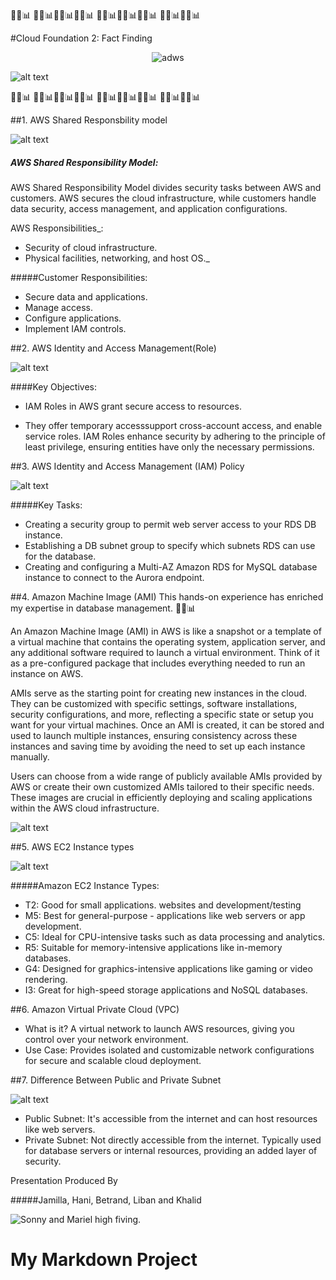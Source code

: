 🚀🔑📊 🚀🔑📊🚀🔑📊🚀🔑📊 🚀🔑📊🚀🔑📊🚀🔑📊 🚀🔑📊🚀🔑📊

#Cloud Foundation 2:  Fact Finding 

<div style="text-align:center">
  <img src="https://www.ezyvet.com/wp-content/uploads/2015/09/AmazonAWS.png" alt="adws">
</div>


![alt text](https://www.usatoday.com/gcdn/-mm-/f4c4c3d8d99ab9a0fd37e8d3d494112eb6c0c801/c=0-0-580-326/local/-/media/2016/10/24/USATODAY/usatsports/amzn-aws-banner_large.png)


🚀🔑📊 🚀🔑📊🚀🔑📊🚀🔑📊 🚀🔑📊🚀🔑📊🚀🔑📊 🚀🔑📊🚀🔑📊



##1.  AWS Shared Responsbility model


![alt text](https://d2908q01vomqb2.cloudfront.net/c5b76da3e608d34edb07244cd9b875ee86906328/2020/12/28/General-Shared-Responsibility-Model-on-AWS.jpg) 


##### AWS Shared Responsibility Model:


AWS Shared Responsibility Model divides security tasks between AWS and customers. AWS secures the cloud infrastructure, while customers handle data security, access management, and application configurations.

AWS Responsibilities_:

- Security of cloud infrastructure.
- Physical facilities, networking, and host OS._

#####Customer Responsibilities:

- Secure data and applications.
- Manage access.
- Configure applications.
- Implement IAM controls.


 

##2. AWS Identity and Access Management(Role)


![alt text](https://d1.awsstatic.com/howitworks_IAM_110321.8b2290727bb2022d54416e099c87ad9dc64be5d5.jpg) 

####Key Objectives:

- IAM Roles in AWS grant secure access to resources.

- They offer temporary accesssupport cross-account access, and enable service roles. IAM Roles enhance security by adhering to the principle of least privilege, ensuring entities have only the necessary permissions.

##3. AWS Identity and Access Management (IAM) Policy


![alt text](https://d2908q01vomqb2.cloudfront.net/da4b9237bacccdf19c0760cab7aec4a8359010b0/2019/10/10/illustrations-2.png) 

#####Key Tasks:

- Creating a security group to permit web server access to your RDS DB instance.
- Establishing a DB subnet group to specify which subnets RDS can use for the database.
- Creating and configuring a Multi-AZ Amazon RDS for MySQL database instance to connect to the Aurora endpoint.

##4. Amazon Machine Image (AMI)
This hands-on experience has enriched my expertise in database management. 🚀🔑📊

An Amazon Machine Image (AMI) in AWS is like a snapshot or a template of a virtual machine that contains the operating system, application server, and any additional software required to launch a virtual environment. Think of it as a pre-configured package that includes everything needed to run an instance on AWS.
 
AMIs serve as the starting point for creating new instances in the cloud. They can be customized with specific settings, software installations, security configurations, and more, reflecting a specific state or setup you want for your virtual machines. Once an AMI is created, it can be stored and used to launch multiple instances, ensuring consistency across these instances and saving time by avoiding the need to set up each instance manually.
 
Users can choose from a wide range of publicly available AMIs provided by AWS or create their own customized AMIs tailored to their specific needs. These images are crucial in efficiently deploying and scaling applications within the AWS cloud infrastructure.

![alt text](https://d2908q01vomqb2.cloudfront.net/fc074d501302eb2b93e2554793fcaf50b3bf7291/2021/10/06/Figure1-ML-Lifecycle-1024x684.png) 



##5. AWS EC2 Instance types

![alt text](https://miro.medium.com/v2/resize:fit:1100/format:webp/1*0jBAE4AnvZf9xWzA4PaN5A.png) 

#####Amazon EC2 Instance Types:


- T2: Good for small applications. websites and development/testing
- M5: Best for general-purpose - applications like web servers or app development.
- C5: Ideal for CPU-intensive tasks such as data processing and analytics.
- R5: Suitable for memory-intensive applications like in-memory databases.
- G4: Designed for graphics-intensive applications like gaming or video rendering.
- I3: Great for high-speed storage applications and NoSQL databases.



##6. Amazon Virtual Private Cloud (VPC)

- What is it? A virtual network to launch AWS resources, giving you control over your network environment.
- Use Case: Provides isolated and customizable network configurations for secure and scalable cloud deployment.


##7. Difference Between Public and Private Subnet

![alt text](https://miro.medium.com/v2/resize:fit:1100/format:webp/1*IjwTyOsITcjNNy0qRgwMAQ.jpeg)

- Public Subnet: It's accessible from the internet and can host resources like web servers.
-  Private Subnet: Not directly accessible from the internet. Typically used for database servers or internal resources, providing an added layer of security.






Presentation Produced By

#####Jamilla, Hani, Betrand, Liban and Khalid




![Sonny and Mariel high fiving.](https://content.codecademy.com/courses/learn-cpp/community-challenge/highfive.gif 'High Five')






# My Markdown Project






